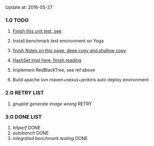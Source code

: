 Update at: 2016-05-27

### 1.0 TODO
1. [Finish this unit test, see <java-study>](http://www.cnblogs.com/peida/p/Guava_Cache.html)

1. Install benchmark test environment on Yoga
1. [finish Notes on this page, deep copy and shallow copy](http://droidyue.com/blog/2016/05/15/dive-into-java-clone/?hmsr=toutiao.io&utm_medium=toutiao.io&utm_source=toutiao.io)
1. [HashSet impl here, finish reading](http://tengj.top/2016/04/15/javajh3hashmap/)
1. Implement RedBlackTree, see ref above
1. Build apache svn maven+nexus+jenkins auto deploy environment

### 2.0 RETRY LIST
1. _gnuplot generate image wrong_  RETRY

### 3.0 DONE LIST
1. _httperf_  DONE
1. _autobench_ DONE
1. _integrated benchmark testing_  DONE
